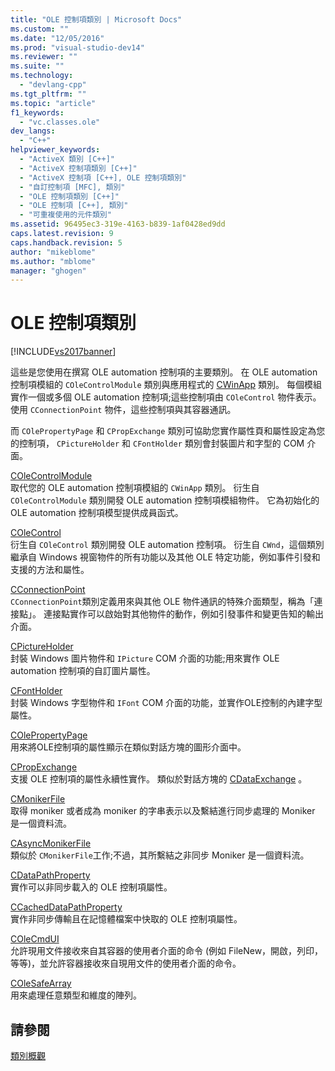 ```yaml
---
title: "OLE 控制項類別 | Microsoft Docs"
ms.custom: ""
ms.date: "12/05/2016"
ms.prod: "visual-studio-dev14"
ms.reviewer: ""
ms.suite: ""
ms.technology: 
  - "devlang-cpp"
ms.tgt_pltfrm: ""
ms.topic: "article"
f1_keywords: 
  - "vc.classes.ole"
dev_langs: 
  - "C++"
helpviewer_keywords: 
  - "ActiveX 類別 [C++]"
  - "ActiveX 控制項類別 [C++]"
  - "ActiveX 控制項 [C++], OLE 控制項類別"
  - "自訂控制項 [MFC], 類別"
  - "OLE 控制項類別 [C++]"
  - "OLE 控制項 [C++], 類別"
  - "可重複使用的元件類別"
ms.assetid: 96495ec3-319e-4163-b839-1af0428ed9dd
caps.latest.revision: 9
caps.handback.revision: 5
author: "mikeblome"
ms.author: "mblome"
manager: "ghogen"
---
```

# OLE 控制項類別
[!INCLUDE[vs2017banner](../assembler/inline/includes/vs2017banner.md)]

這些是您使用在撰寫 OLE automation 控制項的主要類別。  在 OLE automation 控制項模組的 `COleControlModule` 類別與應用程式的 [CWinApp](../mfc/reference/cwinapp-class.md) 類別。  每個模組實作一個或多個 OLE automation 控制項;這些控制項由 `COleControl` 物件表示。  使用 `CConnectionPoint` 物件，這些控制項與其容器通訊。  
  
 而 `COlePropertyPage` 和 `CPropExchange` 類別可協助您實作屬性頁和屬性設定為您的控制項， `CPictureHolder` 和 `CFontHolder` 類別會封裝圖片和字型的 COM 介面。  
  
 [COleControlModule](../mfc/reference/colecontrolmodule-class.md)  
 取代您的 OLE automation 控制項模組的 `CWinApp` 類別。  衍生自 `COleControlModule` 類別開發 OLE automation 控制項模組物件。  它為初始化的 OLE automation 控制項模型提供成員函式。  
  
 [COleControl](../mfc/reference/colecontrol-class.md)  
 衍生自 `COleControl` 類別開發 OLE automation 控制項。  衍生自 `CWnd`，這個類別繼承自 Windows 視窗物件的所有功能以及其他 OLE 特定功能，例如事件引發和支援的方法和屬性。  
  
 [CConnectionPoint](../mfc/reference/cconnectionpoint-class.md)  
 `CConnectionPoint`類別定義用來與其他 OLE 物件通訊的特殊介面類型，稱為「連接點」。  連接點實作可以啟始對其他物件的動作，例如引發事件和變更告知的輸出介面。  
  
 [CPictureHolder](../mfc/reference/cpictureholder-class.md)  
 封裝 Windows 圖片物件和 `IPicture` COM 介面的功能;用來實作 OLE automation 控制項的自訂圖片屬性。  
  
 [CFontHolder](../mfc/reference/cfontholder-class.md)  
 封裝 Windows 字型物件和 `IFont` COM 介面的功能，並實作OLE控制的內建字型屬性。  
  
 [COlePropertyPage](../mfc/reference/colepropertypage-class.md)  
 用來將OLE控制項的屬性顯示在類似對話方塊的圖形介面中。  
  
 [CPropExchange](../mfc/reference/cpropexchange-class.md)  
 支援 OLE 控制項的屬性永續性實作。  類似於對話方塊的 [CDataExchange](../mfc/reference/cdataexchange-class.md) 。  
  
 [CMonikerFile](../mfc/reference/cmonikerfile-class.md)  
 取得 moniker 或者成為 moniker 的字串表示以及繫結進行同步處理的 Moniker 是一個資料流。  
  
 [CAsyncMonikerFile](../mfc/reference/casyncmonikerfile-class.md)  
 類似於 `CMonikerFile`工作;不過，其所繫結之非同步 Moniker 是一個資料流。  
  
 [CDataPathProperty](../mfc/reference/cdatapathproperty-class.md)  
 實作可以非同步載入的 OLE 控制項屬性。  
  
 [CCachedDataPathProperty](../mfc/reference/ccacheddatapathproperty-class.md)  
 實作非同步傳輸且在記憶體檔案中快取的 OLE 控制項屬性。  
  
 [COleCmdUI](../mfc/reference/colecmdui-class.md)  
 允許現用文件接收來自其容器的使用者介面的命令 \(例如 FileNew，開啟，列印，等等\)，並允許容器接收來自現用文件的使用者介面的命令。  
  
 [COleSafeArray](../mfc/reference/colesafearray-class.md)  
 用來處理任意類型和維度的陣列。  
  
## 請參閱  
 [類別概觀](../mfc/class-library-overview.md)